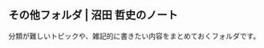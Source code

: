 <link href="https://satoshi-numata.github.io/notes/custom.css" rel="stylesheet">
<link href="https://use.fontawesome.com/releases/v6.7.2/css/all.css" rel="stylesheet">

## その他フォルダ | 沼田 哲史のノート

分類が難しいトピックや、雑記的に書きたい内容をまとめておくフォルダです。
